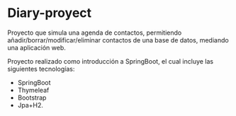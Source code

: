 # Diary-proyect

Proyecto que simula una agenda de contactos, permitiendo añadir/borrar/modificar/eliminar contactos de una base de datos, mediando una aplicación web.

Proyecto realizado como introducción a SpringBoot, el cual incluye las siguientes tecnologías: 
* SpringBoot
* Thymeleaf
* Bootstrap
* Jpa+H2.
